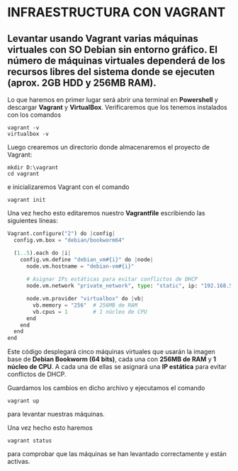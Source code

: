 # INFRAESTRUCTURA CON VAGRANT

## Levantar usando Vagrant varias máquinas virtuales con SO Debian sin entorno gráfico. El número de máquinas virtuales dependerá de los recursos libres del sistema donde se ejecuten (aprox. 2GB HDD y 256MB RAM).

Lo que haremos en primer lugar será abrir una terminal en **Powershell** y descargar **Vagrant** y **VirtualBox**. Verificaremos que los tenemos instalados con los comandos 
```shell
vagrant -v
virtualbox -v
```
Luego crearemos un directorio donde almacenaremos el proyecto de Vagrant:
```shell
mkdir D:\vagrant
cd vagrant
```
e inicializaremos Vagrant con el comando 
```shell
vagrant init
```

Una vez hecho esto editaremos nuestro **Vagrantfile** escribiendo las siguientes líneas:

```python
Vagrant.configure("2") do |config|
  config.vm.box = "debian/bookworm64"

  (1..5).each do |i|
    config.vm.define "debian_vm#{i}" do |node|
      node.vm.hostname = "debian-vm#{i}"
      
      # Asignar IPs estáticas para evitar conflictos de DHCP
      node.vm.network "private_network", type: "static", ip: "192.168.56.1#{i}"

      node.vm.provider "virtualbox" do |vb|
        vb.memory = "256"  # 256MB de RAM
        vb.cpus = 1        # 1 núcleo de CPU
      end
    end
  end
end
```
Este código desplegará cinco máquinas virtuales que usarán la imagen base de **Debian Bookworm (64 bits)**, cada una con **256MB de RAM** y **1 núcleo de CPU**. A cada una de ellas se asignará una **IP estática** para evitar conflictos de DHCP.

Guardamos los cambios en dicho archivo y ejecutamos el comando
```shell
vagrant up
```
para levantar nuestras máquinas.

Una vez hecho esto haremos
```shell
vagrant status
```
para comprobar que las máquinas se han levantado correctamente y están activas.




